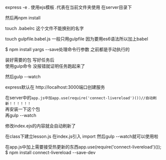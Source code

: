 express -e . 使用ejs模板 .代表在当前文件夹使用 在server目录下<br>

然后再npm install<br>

touch .babelrc  这个文件不能换别的名字<br>

touch gulpfile.babel.js  一般只用gulpfile 因为要用es6语法所以加上babel<br>

$ npm install yargs --save处理命令行参数 之前都是手动执行的<br>


装好需要的包 写好任务后<br>
使用gulp命令 没报错就证明任务跑起来了<br>

然后gulp --watch<br>

express默认在 http://localhost:3000端口创建服务<br>

在server中的```app.js中加app.use(require('connect-livereload')())//自动刷新！！！！！！```<br>
再安装一下这个包<br>
再gulp --watch<br>

修改index.ejs的内容就会自动刷新了<br>


在class下建立lesson.js  在index.js引入 import  然后gulp --watch就可以使用啦<br>


在app.js中加上需要接受热更新的东西app.use(require('connect-livereload')());<br>
$ npm install connect-livereload --save-dev<br>
